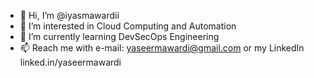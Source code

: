 - 👋 Hi, I’m @iyasmawardii
- 👀 I’m interested in Cloud Computing and Automation
- 🌱 I’m currently learning DevSecOps Engineering
- 📫 Reach me with e-mail: yaseermawardi@gmail.com or my LinkedIn linked.in/yaseermawardi

<!---
iyasmawardii/iyasmawardii is a ✨ special ✨ repository because its `README.md` (this file) appears on your GitHub profile.
You can click the Preview link to take a look at your changes.
--->
